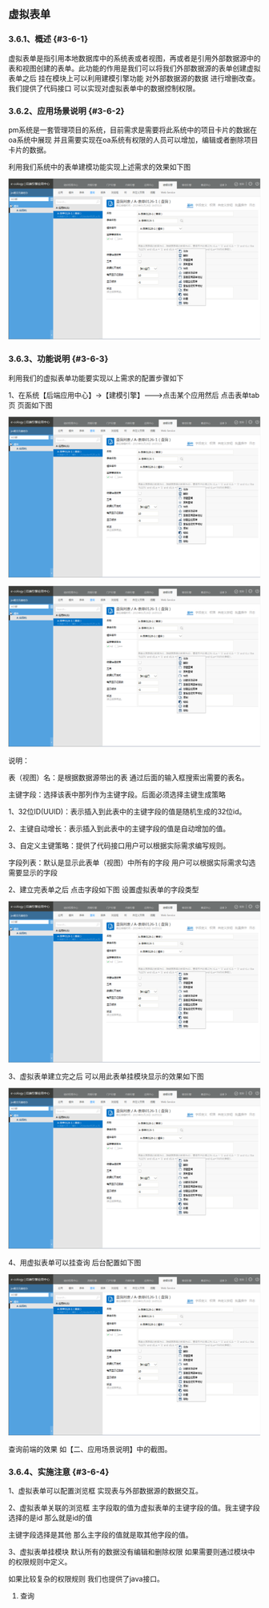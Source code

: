 ## 虚拟表单

### ****3.6.1、概述**** {#3-6-1}

虚拟表单是指引用本地数据库中的系统表或者视图，再或者是引用外部数据源中的表和视图创建的表单。此功能的作用是我们可以将我们外部数据源的表单创建虚拟表单之后 挂在模块上可以利用建模引擎功能 对外部数据源的数据 进行增删改查。 我们提供了代码接口 可以实现对虚拟表单中的数据控制权限。

### ****3.6.2、应用场景说明**** {#3-6-2}

pm系统是一套管理项目的系统，目前需求是需要将此系统中的项目卡片的数据在oa系统中展现 并且需要实现在oa系统有权限的人员可以增加，编辑或者删除项目卡片的数据。

利用我们系统中的表单建模功能实现上述需求的效果如下图

![E:\重要文件备份\ecology正式系统知识树图片(余海群提供)\20042\images\1091146](../assets/ezhong_yao_wen_jian_bei_4efd5c_ecology_zheng_shi_xi_tong_zhi_shi_shu_tu_724728_yu_hai_qun_ti_4f9b295c_2.png)

### ****3.6.3、功能说明**** {#3-6-3}

利用我们的虚拟表单功能要实现以上需求的配置步骤如下

1、在系统【后端应用中心】→【建模引擎】---&gt;点击某个应用然后 点击表单tab页 页面如下图

![E:\重要文件备份\ecology正式系统知识树图片(余海群提供)\20042\images\1092191](../assets/ezhong_yao_wen_jian_bei_4efd5c_ecology_zheng_shi_xi_tong_zhi_shi_shu_tu_724728_yu_hai_qun_ti_4f9b295c_2.png)

![E:\重要文件备份\ecology正式系统知识树图片(余海群提供)\20042\images\1091507](../assets/ezhong_yao_wen_jian_bei_4efd5c_ecology_zheng_shi_xi_tong_zhi_shi_shu_tu_724728_yu_hai_qun_ti_4f9b295c_2.png)

 说明：

表（视图）名：是根据数据源带出的表 通过后面的输入框搜索出需要的表名。

主键字段：选择该表中那列作为主键字段。后面必须选择主键生成策略

1、32位ID(UUID)：表示插入到此表中的主键字段的值是随机生成的32位id。

2、主键自动增长：表示插入到此表中的主键字段的值是自动增加的值。

3、自定义主键策略：提供了代码接口用户可以根据实际需求编写规则。

字段列表：默认是显示此表单（视图）中所有的字段 用户可以根据实际需求勾选需要显示的字段

2、建立完表单之后 点击字段如下图 设置虚拟表单的字段类型

![E:\重要文件备份\ecology正式系统知识树图片(余海群提供)\20042\images\1091538](../assets/ezhong_yao_wen_jian_bei_4efd5c_ecology_zheng_shi_xi_tong_zhi_shi_shu_tu_724728_yu_hai_qun_ti_4f9b295c_2.png)

3、虚拟表单建立完之后 可以用此表单挂模块显示的效果如下图

![E:\重要文件备份\ecology正式系统知识树图片(余海群提供)\20042\images\1091595](../assets/ezhong_yao_wen_jian_bei_4efd5c_ecology_zheng_shi_xi_tong_zhi_shi_shu_tu_724728_yu_hai_qun_ti_4f9b295c_2.png)

4、用虚拟表单可以挂查询 后台配置如下图

 ![E:\重要文件备份\ecology正式系统知识树图片(余海群提供)\20042\images\1092194](../assets/ezhong_yao_wen_jian_bei_4efd5c_ecology_zheng_shi_xi_tong_zhi_shi_shu_tu_724728_yu_hai_qun_ti_4f9b295c_2.png)

查询前端的效果 如【二、应用场景说明】中的截图。

### ****3.6.4、实施注意**** {#3-6-4}

1、虚拟表单可以配置浏览框 实现表与外部数据源的数据交互。

2、虚拟表单关联的浏览框 主字段取的值为虚拟表单的主键字段的值。我主键字段选择的是id 那么就是id的值

主键字段选择是其他 那么主字段的值就是取其他字段的值。

3、虚拟表单挂模块 默认所有的数据没有编辑和删除权限 如果需要则通过模块中的权限规则中定义。

如果比较复杂的权限规则 我们也提供了java接口。

1.  查询